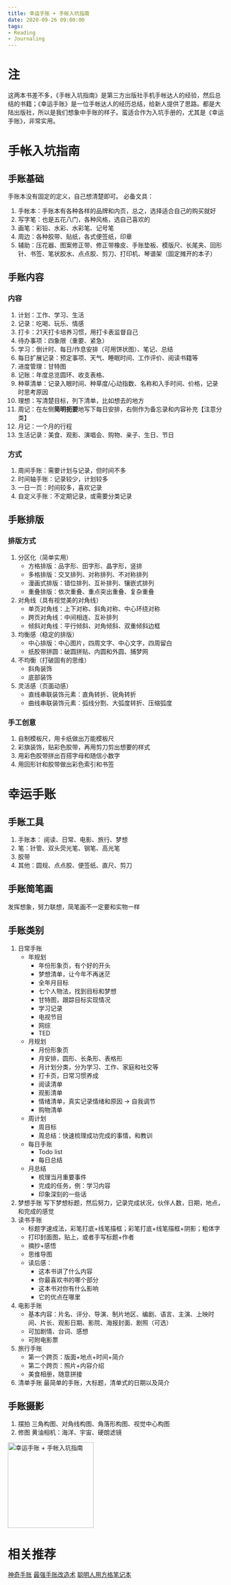 ```yaml
---
title: 幸运手账 + 手帐入坑指南
date: 2020-09-26 09:00:00
tags:
- Reading
- Journaling
---
```


# 注
这两本书差不多，《手帐入坑指南》是第三方出版社手机手帐达人的经验，然后总结的书籍；《幸运手账》是一位手帐达人的经历总结，给新人提供了思路。都是大陆出版社，所以是我们想象中手账的样子。蛮适合作为入坑手册的，尤其是《幸运手账》，非常实用。

# 手帐入坑指南
## 手账基础
手账本没有固定的定义，自己想清楚即可。
必备文具：
1. 手帐本：手账本有各种各样的品牌和内页，总之，选择适合自己的购买就好
2. 写字笔：也是五花八门，各种风格，选自己喜欢的
3. 画笔：彩铅、水彩、水彩笔、记号笔
4. 周边：各种胶带、贴纸，各式便签纸，印章
5. 辅助：压花器、图案修正带、修正带橡皮、手账垫板、模版尺、长尾夹、回形针、书签、笔状胶水、点点胶、剪刀、打印机、琴谱架（固定摊开的本子）

## 手账内容
### 内容
1. 计划：工作、学习、生活
2. 记录：吃喝、玩乐、情感
3. 打卡：21天打卡培养习惯，用打卡表监督自己
4. 待办事项：四象限（重要、紧急）
5. 学习：倒计时、每日/作息安排（可用饼状图）、笔记、总结
6. 每日扩展记录：预定事项、天气、睡眠时间、工作评价、阅读书籍等
7. 进度管理：甘特图
8. 记账：年度总览圆环、收支表格、
9. 种草清单：记录入眼时间、种草度/心动指数、名称和入手时间、价格，记录时思考原因
10. 理想：写清楚目标，列下清单，比如想去的地方
11. 周记：在左侧**简明扼要**地写下每日安排，右侧作为备忘录和内容补充【注意分类】
12. 月记：一个月的行程
13. 生活记录：美食、观影、演唱会、购物、亲子、生日、节日

### 方式
1. 周间手账：需要计划与记录，但时间不多
2. 时间轴手账：记录较少，计划较多
3. 一日一页：时间较多，喜欢记录
4. 自定义手账：不定期记录，或需要分类记录

## 手账排版
### 排版方式
1. 分区化（简单实用）
    * 方格排版：品字形、田字形、晶字形，竖排
    * 多格排版：交叉排列、对称排列、不对称排列
    * 漫画式排版：错位排列、互补排列、镶嵌式排列
    * 重叠排版：依次重叠、重点突出重叠、复杂重叠
2. 对角线（具有视觉美的对角线）
    * 单页对角线：上下对称、斜角对称、中心环绕对称
    * 跨页对角线：中间相连、互补排列
    * 倾斜对角线：平行倾斜、对角倾斜、双重倾斜边框
3. 均衡感（稳定的排版）
    * 中心排版：中心图片，四周文字、中心文字，四周留白
    * 纸胶带拼圆：破圆拼贴、内圆和外圆、捕梦网
4. 不均衡（打破固有的思维）
    * 斜角装饰
    * 底部装饰
5. 灵活感（页面动感）
    * 直线串联装饰元素：直角转折、锐角转折
    * 曲线串联装饰元素：弧线分割、大弧度转折、压缩弧度

### 手工创意
1. 自制模板尺，用卡纸做出万能模板尺
2. 彩旗装饰，贴彩色胶带，再用剪刀剪出想要的样式
3. 用彩色胶带拼出百搭字母和随信小数字
4. 用回形针和胶带做出彩色索引和书签


# 幸运手账
## 手账工具
1. 手账本： 阅读、日常、电影、旅行、梦想
2. 笔：针管、双头荧光笔、钢笔、高光笔
3. 胶带
4. 其他：圆规、点点胶、便签纸、直尺、剪刀

## 手账简笔画
发挥想象，努力联想，简笔画不一定要和实物一样

## 手账类别
1. 日常手账
    * 年规划
        * 年份形象页，有个好的开头
        * 梦想清单，让今年不再迷茫
        * 全年月目标
        * 七个人物法，找到目标和梦想
        * 甘特图，跟踪目标实现情况
        * 学习记录
        * 电视节目
        * 网综
        * TED
    * 月规划
        * 月份形象页
        * 月安排，圆形、长条形、表格形
        * 月计划分类，分为学习、工作、家庭和社交等
        * 打卡页，日常习惯养成
        * 阅读清单
        * 观影清单
        * 情绪清单，真实记录情绪和原因 -> 自我调节
        * 购物清单
    * 周计划
        * 周目标
        * 周总结：快速梳理成功完成的事情，和教训
    * 每日手账
        * Todo list
        * 每日总结
    * 月总结
        * 梳理当月重要事件
        * 完成的任务，例：学习内容
        * 印象深刻的一些话
2. 梦想手账
写下梦想标题，然后努力，记录完成状况，伙伴人数，日期，地点，和完成的感觉
3. 读书手账
    * 标题字速成法，彩笔打底+线笔描框；彩笔打底+线笔描框+阴影；粗体字
    * 打印封面图，贴上，或者手写标题+作者
    * 摘抄+感悟
    * 思维导图
    * 读后感：
        * 这本书讲了什么内容
        * 你最喜欢书的哪个部分
        * 这本书对你有什么影响
        * 它的优点在哪里
4. 电影手账
    * 基本内容：片名、评分、导演、制片地区、编剧、语言、主演、上映时间、片长、观影日期、影院、海报封面、剧照（可选）
    * 可加剧情、台词、感想
    * 可附电影票 
5. 旅行手账
    * 第一个跨页：版面+地点+时间+简介
    * 第二个跨页：照片+内容介绍
    * 美食相册，随意拼接
6. 清单手账
最简单的手账，大标题，清单式的日期以及简介

## 手账摄影
1. 摆拍
三角构图、对角线构图、角落形构图、视觉中心构图
2. 修图
黄油相机：海洋、宇宙、硬朗滤镜

<img src="../../../../../pics/reading/jan/journaling-and-notes-2.jpg" alt="幸运手账 + 手帐入坑指南" width="200">

# 相关推荐
[神奇手账](../journaling-and-notes-1/)
[最强手账改造术](../journaling-and-notes-3/)
[聪明人用方格笔记本](../journaling-and-notes-4/)